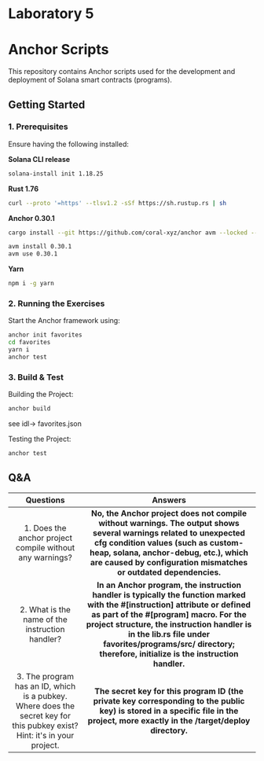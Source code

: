 # Laboratory 5
# Anchor Scripts

This repository contains Anchor scripts used for the development and deployment of Solana smart contracts (programs).

## Getting Started

### 1. Prerequisites
Ensure having the following installed:

**Solana CLI release** 
```bash
solana-install init 1.18.25 
```

**Rust 1.76** 
```bash
curl --proto '=https' --tlsv1.2 -sSf https://sh.rustup.rs | sh 
```

**Anchor 0.30.1** 
```bash
cargo install --git https://github.com/coral-xyz/anchor avm --locked --force 

avm install 0.30.1 
avm use 0.30.1 
```

**Yarn**
```bash
npm i -g yarn

```

### 2. Running the Exercises
Start the Anchor framework using:
```bash
anchor init favorites 
cd favorites 
yarn i 
anchor test 
```

### 3. Build & Test
Building the Project:
```bash
anchor build
```
see idl-> favorites.json

Testing the Project:
```bash
anchor test 
```

## Q&A

| Questions   | Answers                  |
|:---------:|:-----------------------:|
| 1. Does the anchor project compile without any warnings?  | **No, the Anchor project does not compile without warnings. The output shows several warnings related to unexpected cfg condition values (such as custom-heap, solana, anchor-debug, etc.), which are caused by configuration mismatches or outdated dependencies.**               |
| 2. What is the name of the instruction handler?  | **In an Anchor program, the instruction handler is typically the function marked with the #[instruction] attribute or defined as part of the #[program] macro. For the project structure, the instruction handler is in the lib.rs file under favorites/programs/src/ directory; therefore, initialize is the instruction handler.**           |
| 3. The program has an ID, which is a pubkey. Where does the secret key for this pubkey exist? Hint: it's in your project. | **The secret key for this program ID (the private key corresponding to the public key) is stored in a specific file in the project, more exactly in the /target/deploy directory.**           |
